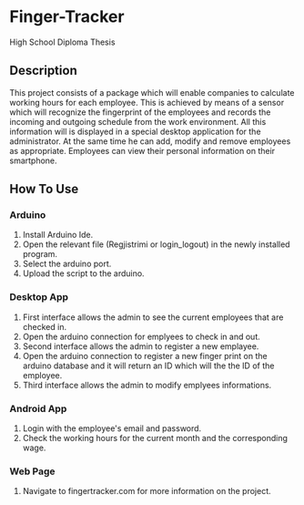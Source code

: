 # Finger-Tracker
High School Diploma Thesis

## Description
This project consists of a package which will enable companies to calculate working hours for each employee. This is achieved by means of a sensor which will recognize the fingerprint of the employees and records the incoming and outgoing schedule from the work environment. All this information will is displayed in a special desktop application for the administrator. At the same time he can add, modify and remove employees as appropriate. Employees can view their personal information on their smartphone.

## How To Use

### Arduino
1) Install Arduino Ide.
2) Open the relevant file (Regjistrimi or login_logout) in the newly installed program.
3) Select the arduino port.
4) Upload the script to the arduino.

### Desktop App
1) First interface allows the admin to see the current employees that are checked in.
2) Open the arduino connection for emplyees to check in and out.
3) Second interface allows the admin to register a new emplayee.
4) Open the arduino connection to register a new finger print on the arduino database and it will return an ID which will the the ID of the employee.
5) Third interface allows the admin to modify emplyees informations.

### Android App 
1) Login with the employee's email and password.
2) Check the working hours for the current month and the corresponding wage.

### Web Page
1) Navigate to fingertracker.com for more information on the project.
